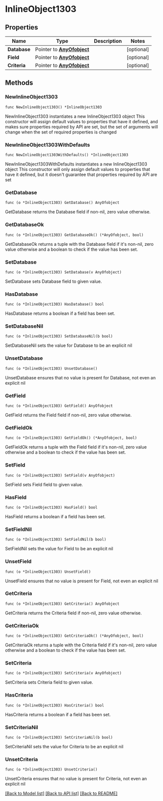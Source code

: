 # InlineObject1303

## Properties

Name | Type | Description | Notes
------------ | ------------- | ------------- | -------------
**Database** | Pointer to [**AnyOfobject**](anyOf&lt;object&gt;.md) |  | [optional] 
**Field** | Pointer to [**AnyOfobject**](anyOf&lt;object&gt;.md) |  | [optional] 
**Criteria** | Pointer to [**AnyOfobject**](anyOf&lt;object&gt;.md) |  | [optional] 

## Methods

### NewInlineObject1303

`func NewInlineObject1303() *InlineObject1303`

NewInlineObject1303 instantiates a new InlineObject1303 object
This constructor will assign default values to properties that have it defined,
and makes sure properties required by API are set, but the set of arguments
will change when the set of required properties is changed

### NewInlineObject1303WithDefaults

`func NewInlineObject1303WithDefaults() *InlineObject1303`

NewInlineObject1303WithDefaults instantiates a new InlineObject1303 object
This constructor will only assign default values to properties that have it defined,
but it doesn't guarantee that properties required by API are set

### GetDatabase

`func (o *InlineObject1303) GetDatabase() AnyOfobject`

GetDatabase returns the Database field if non-nil, zero value otherwise.

### GetDatabaseOk

`func (o *InlineObject1303) GetDatabaseOk() (*AnyOfobject, bool)`

GetDatabaseOk returns a tuple with the Database field if it's non-nil, zero value otherwise
and a boolean to check if the value has been set.

### SetDatabase

`func (o *InlineObject1303) SetDatabase(v AnyOfobject)`

SetDatabase sets Database field to given value.

### HasDatabase

`func (o *InlineObject1303) HasDatabase() bool`

HasDatabase returns a boolean if a field has been set.

### SetDatabaseNil

`func (o *InlineObject1303) SetDatabaseNil(b bool)`

 SetDatabaseNil sets the value for Database to be an explicit nil

### UnsetDatabase
`func (o *InlineObject1303) UnsetDatabase()`

UnsetDatabase ensures that no value is present for Database, not even an explicit nil
### GetField

`func (o *InlineObject1303) GetField() AnyOfobject`

GetField returns the Field field if non-nil, zero value otherwise.

### GetFieldOk

`func (o *InlineObject1303) GetFieldOk() (*AnyOfobject, bool)`

GetFieldOk returns a tuple with the Field field if it's non-nil, zero value otherwise
and a boolean to check if the value has been set.

### SetField

`func (o *InlineObject1303) SetField(v AnyOfobject)`

SetField sets Field field to given value.

### HasField

`func (o *InlineObject1303) HasField() bool`

HasField returns a boolean if a field has been set.

### SetFieldNil

`func (o *InlineObject1303) SetFieldNil(b bool)`

 SetFieldNil sets the value for Field to be an explicit nil

### UnsetField
`func (o *InlineObject1303) UnsetField()`

UnsetField ensures that no value is present for Field, not even an explicit nil
### GetCriteria

`func (o *InlineObject1303) GetCriteria() AnyOfobject`

GetCriteria returns the Criteria field if non-nil, zero value otherwise.

### GetCriteriaOk

`func (o *InlineObject1303) GetCriteriaOk() (*AnyOfobject, bool)`

GetCriteriaOk returns a tuple with the Criteria field if it's non-nil, zero value otherwise
and a boolean to check if the value has been set.

### SetCriteria

`func (o *InlineObject1303) SetCriteria(v AnyOfobject)`

SetCriteria sets Criteria field to given value.

### HasCriteria

`func (o *InlineObject1303) HasCriteria() bool`

HasCriteria returns a boolean if a field has been set.

### SetCriteriaNil

`func (o *InlineObject1303) SetCriteriaNil(b bool)`

 SetCriteriaNil sets the value for Criteria to be an explicit nil

### UnsetCriteria
`func (o *InlineObject1303) UnsetCriteria()`

UnsetCriteria ensures that no value is present for Criteria, not even an explicit nil

[[Back to Model list]](../README.md#documentation-for-models) [[Back to API list]](../README.md#documentation-for-api-endpoints) [[Back to README]](../README.md)


